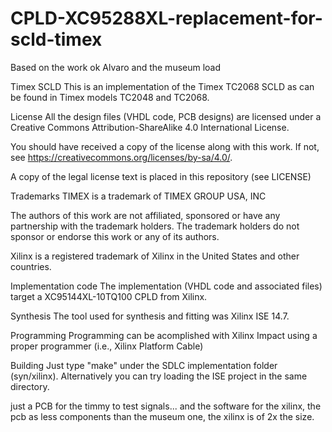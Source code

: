 # CPLD-XC95288XL-replacement-for-scld-timex
Based on the work ok Alvaro and the museum load 

Timex SCLD
This is an implementation of the Timex TC2068 SCLD as can be found in Timex models TC2048 and TC2068.

License
All the design files (VHDL code, PCB designs) are licensed under a Creative Commons Attribution-ShareAlike 4.0 International License.

You should have received a copy of the license along with this work. If not, see https://creativecommons.org/licenses/by-sa/4.0/.

A copy of the legal license text is placed in this repository (see LICENSE)

Trademarks
TIMEX is a trademark of TIMEX GROUP USA, INC

The authors of this work are not affiliated, sponsored or have any partnership with the trademark holders. The trademark holders do not sponsor or endorse this work or any of its authors.

Xilinx is a registered trademark of Xilinx in the United States and other countries.

Implementation code
The implementation (VHDL code and associated files) target a XC95144XL-10TQ100 CPLD from Xilinx.

Synthesis
The tool used for synthesis and fitting was Xilinx ISE 14.7.

Programming
Programming can be acomplished with Xilinx Impact using a proper programmer (i.e., Xilinx Platform Cable)

Building
Just type "make" under the SDLC implementation folder (syn/xilinx). Alternatively you can try loading the ISE project in the same directory.

just a PCB for the timmy to test signals... and the software for the xilinx, the pcb as less components than the museum one, the xilinx is of 2x the size.

